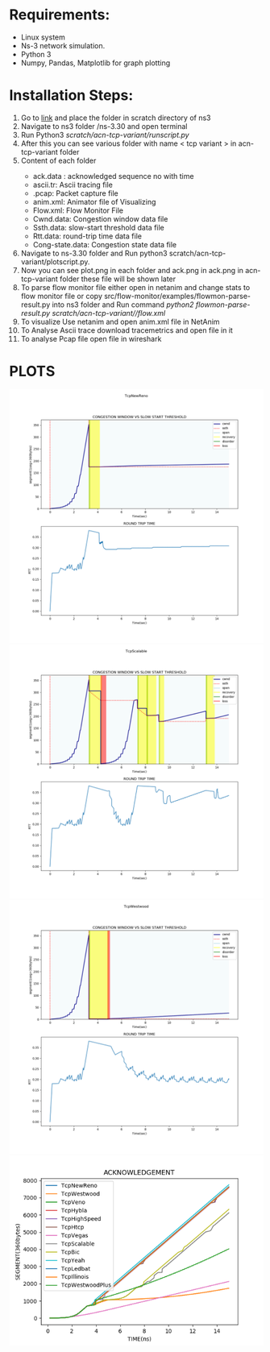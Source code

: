 # Requirements:
* Linux system
* Ns-3 network simulation.
* Python 3
* Numpy, Pandas, Matplotlib for graph plotting

# Installation Steps:

1. Go to [link](https://github.com/Baljotsinghchoudhary/ns3-Tcp-comparison) and place the folder in scratch directory of ns3 
2. Navigate to ns3 folder /ns-3.30 and open terminal
3. 	Run Python3 <i>scratch/acn-tcp-variant/runscript.py</i>
4. After this you can see various folder with name < tcp variant > in acn-tcp-variant folder
5. 	Content of each <tcp-variant> folder
    * ack.data : acknowledged sequence no with time
    * ascii.tr: Ascii tracing file
    * .pcap: Packet capture file
    * anim.xml: Animator file of Visualizing 
    * Flow.xml: Flow Monitor File
    * Cwnd.data: Congestion window data file
    * Ssth.data: slow-start threshold data file
    * Rtt.data: round-trip time data file
    * Cong-state.data: Congestion state data file
6. Navigate to ns-3.30 folder and Run python3 scratch/acn-tcp-variant/plotscript.py.
7. Now you can see plot.png in each <tcp-variant> folder and ack.png in ack.png in acn-tcp-variant folder these file will be shown later
8. To parse flow monitor file either open in netanim and change stats to flow monitor file or copy src/flow-monitor/examples/flowmon-parse-result.py into ns3 folder and Run command <i>python2 flowmon-parse-result.py scratch/acn-tcp-variant/<name>/flow.xml</i>
9. To visualize Use netanim and open anim.xml file in NetAnim
10. To Analyse  Ascii trace download tracemetrics and open file in it
11. To analyse Pcap file open file in wireshark

# PLOTS
![IMG](/acn-tcp-variant/TcpNewReno/plot.png)
![IMG](/acn-tcp-variant/TcpScalable/plot.png)
![IMG](/acn-tcp-variant/TcpWestwood/plot.png)
![IMG](/acn-tcp-variant/ack-plot.png)

 


